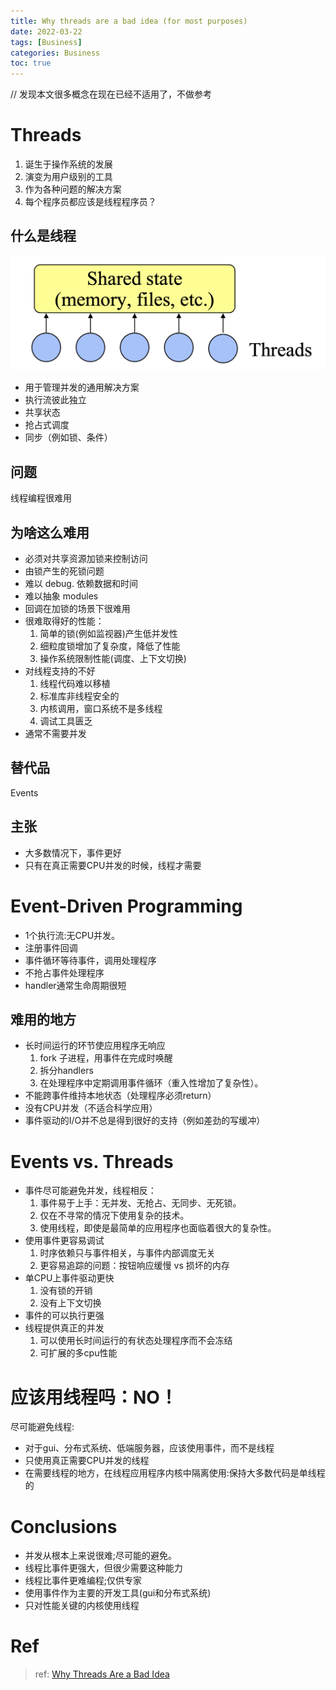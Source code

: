 ```yaml
---
title: Why threads are a bad idea (for most purposes)
date: 2022-03-22
tags: [Business]
categories: Business
toc: true
---
```

// 发现本文很多概念在现在已经不适用了，不做参考
# Threads
1. 诞生于操作系统的发展
2. 演变为用户级别的工具
3. 作为各种问题的解决方案
4. 每个程序员都应该是线程程序员？

## 什么是线程
![](Threads.png)
- 用于管理并发的通用解决方案
- 执行流彼此独立
- 共享状态
- 抢占式调度
- 同步（例如锁、条件）

## 问题
线程编程很难用

## 为啥这么难用
- 必须对共享资源加锁来控制访问
- 由锁产生的死锁问题
- 难以 debug. 依赖数据和时间
- 难以抽象 modules
- 回调在加锁的场景下很难用
- 很难取得好的性能：  
  1. 简单的锁(例如监视器)产生低并发性
  2. 细粒度锁增加了复杂度，降低了性能
  3. 操作系统限制性能(调度、上下文切换)
- 对线程支持的不好
  1. 线程代码难以移植
  2. 标准库非线程安全的
  3. 内核调用，窗口系统不是多线程
  4. 调试工具匮乏
- 通常不需要并发
## 替代品
Events

## 主张
- 大多数情况下，事件更好
- 只有在真正需要CPU并发的时候，线程才需要


# Event-Driven Programming

- 1个执行流:无CPU并发。
- 注册事件回调
- 事件循环等待事件，调用处理程序
- 不抢占事件处理程序
- handler通常生命周期很短

## 难用的地方
- 长时间运行的环节使应用程序无响应
  1. fork 子进程，用事件在完成时唤醒
  2. 拆分handlers
  3. 在处理程序中定期调用事件循环（重入性增加了复杂性）。
- 不能跨事件维持本地状态（处理程序必须return）
- 没有CPU并发（不适合科学应用）
- 事件驱动的I/O并不总是得到很好的支持（例如差劲的写缓冲）

# Events vs. Threads

- 事件尽可能避免并发，线程相反：
  1. 事件易于上手：无并发、无抢占、无同步、无死锁。
  2. 仅在不寻常的情况下使用复杂的技术。
  3. 使用线程，即使是最简单的应用程序也面临着很大的复杂性。
- 使用事件更容易调试
  1. 时序依赖只与事件相关，与事件内部调度无关
  2. 更容易追踪的问题：按钮响应缓慢 vs 损坏的内存
- 单CPU上事件驱动更快
  1. 没有锁的开销
  2. 没有上下文切换
- 事件的可以执行更强
- 线程提供真正的并发
  1. 可以使用长时间运行的有状态处理程序而不会冻结
  2. 可扩展的多cpu性能

# 应该用线程吗：NO！  

尽可能避免线程:
- 对于gui、分布式系统、低端服务器，应该使用事件，而不是线程
- 只使用真正需要CPU并发的线程
- 在需要线程的地方，在线程应用程序内核中隔离使用:保持大多数代码是单线程的

# Conclusions
- 并发从根本上来说很难;尽可能的避免。
- 线程比事件更强大，但很少需要这种能力
- 线程比事件更难编程;仅供专家
- 使用事件作为主要的开发工具(gui和分布式系统)
- 只对性能关键的内核使用线程

# Ref 
> ref: [Why Threads Are a Bad Idea](https://www.cc.gatech.edu/classes/AY2010/cs4210_fall/papers/ousterhout-threads.pdf)